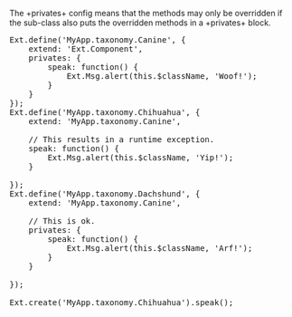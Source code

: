 The +privates+ config means that the methods may only be overridden if
the sub-class also puts the overridden methods in a +privates+ block. 

<pre class="runnable readonly">
Ext.define('MyApp.taxonomy.Canine', {
    extend: 'Ext.Component',
    privates: {
        speak: function() {
            Ext.Msg.alert(this.$className, 'Woof!');
        }
    }
});
Ext.define('MyApp.taxonomy.Chihuahua', {
    extend: 'MyApp.taxonomy.Canine',
    
    // This results in a runtime exception.
    speak: function() {
        Ext.Msg.alert(this.$className, 'Yip!');
    }
    
});
Ext.define('MyApp.taxonomy.Dachshund', {
    extend: 'MyApp.taxonomy.Canine',
    
    // This is ok.
    privates: {
        speak: function() {
            Ext.Msg.alert(this.$className, 'Arf!');
        }
    }
    
});

Ext.create('MyApp.taxonomy.Chihuahua').speak();</pre>